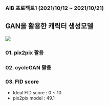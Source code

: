 ### AIB 프로젝트1 (2021/10/12 ~ 2021/10/21)
## GAN을 활용한 캐릭터 생성모델

<img src="https://user-images.githubusercontent.com/47709585/209449875-e5f5b070-9f37-4fa9-b49e-182aefa10c75.jpg">


### 01. pix2pix 활용

### 02. cycleGAN 활용

### 03. FID score
- Ideal FID score : 0 ~ 10
- pix2pix model : 49.1
